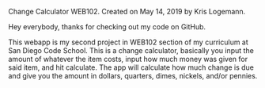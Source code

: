 Change Calculator WEB102. Created on May 14, 2019 by Kris Logemann.

Hey everybody, thanks for checking out my code on GitHub.

This webapp is my second project in WEB102 section of my curriculum at San Diego Code School. This is a change calculator, basically you input the amount of whatever the item costs, input how much money was given for said item, and hit calculate. The app will calculate how much change is due and give you the amount in dollars, quarters, dimes, nickels, and/or pennies.

